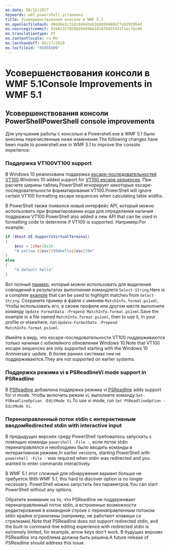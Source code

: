 ```yaml
---
ms.date: 06/12/2017
keywords: wmf,powershell,установка
title: Усовершенствования консоли в WMF 5.1
ms.openlocfilehash: d0dd8e3c31dc0ddebab1bb899468b77a9292954d
ms.sourcegitcommit: 01b81317029b28dd9b61d167045fd31f1ec7bc06
ms.translationtype: HT
ms.contentlocale: ru-RU
ms.lasthandoff: 05/17/2019
ms.locfileid: "65855509"
---
```

# <a name="console-improvements-in-wmf-51"></a><span data-ttu-id="e49f8-103">Усовершенствования консоли в WMF 5.1</span><span class="sxs-lookup"><span data-stu-id="e49f8-103">Console Improvements in WMF 5.1</span></span>

## <a name="powershell-console-improvements"></a><span data-ttu-id="e49f8-104">Усовершенствования консоли PowerShell</span><span class="sxs-lookup"><span data-stu-id="e49f8-104">PowerShell console improvements</span></span>

<span data-ttu-id="e49f8-105">Для улучшения работы с консолью в Powershell.exe в WMF 5.1 были внесены перечисленные ниже изменения.</span><span class="sxs-lookup"><span data-stu-id="e49f8-105">The following changes have been made to powershell.exe in WMF 5.1 to improve the console experience:</span></span>

### <a name="vt100-support"></a><span data-ttu-id="e49f8-106">Поддержка VT100</span><span class="sxs-lookup"><span data-stu-id="e49f8-106">VT100 support</span></span>

<span data-ttu-id="e49f8-107">В Windows 10 реализована поддержка [escape-последовательностей VT100](/windows/console/console-virtual-terminal-sequences).</span><span class="sxs-lookup"><span data-stu-id="e49f8-107">Windows 10 added support for [VT100 escape sequences](/windows/console/console-virtual-terminal-sequences).</span></span>
<span data-ttu-id="e49f8-108">При расчете ширины таблиц PowerShell игнорирует некоторые escape-последовательности форматирования VT100.</span><span class="sxs-lookup"><span data-stu-id="e49f8-108">PowerShell will ignore certain VT100 formatting escape sequences when calculating table widths.</span></span>

<span data-ttu-id="e49f8-109">В PowerShell также появился новый интерфейс API, который можно использовать при форматировании кода для определения наличия поддержки VT100.</span><span class="sxs-lookup"><span data-stu-id="e49f8-109">PowerShell also added a new API that can be used in formatting code to determine if VT100 is supported.</span></span> <span data-ttu-id="e49f8-110">Например:</span><span class="sxs-lookup"><span data-stu-id="e49f8-110">For example:</span></span>

```powershell
if ($host.UI.SupportsVirtualTerminal)
{
    $esc = [char]0x1b
    "A yellow ${esc}[93mhello${esc}[0m"
}
else
{
    "A default hello"
}
```

<span data-ttu-id="e49f8-111">Вот полный [пример](https://gist.github.com/lzybkr/dcb973dccd54900b67783c48083c28f7), который можно использовать для выделения совпадений в результатах выполнения командлета `Select-String`.</span><span class="sxs-lookup"><span data-stu-id="e49f8-111">Here is a complete [example](https://gist.github.com/lzybkr/dcb973dccd54900b67783c48083c28f7) that can be used to highlight matches from `Select-String`.</span></span> <span data-ttu-id="e49f8-112">Сохраните пример в файле с именем `MatchInfo.format.ps1xml`. Чтобы использовать его, в своем профиле или другом месте выполните команду `Update-FormatData -Prepend MatchInfo.format.ps1xml`.</span><span class="sxs-lookup"><span data-stu-id="e49f8-112">Save the example in a file named `MatchInfo.format.ps1xml`, then to use it, in your profile or elsewhere, run `Update-FormatData -Prepend MatchInfo.format.ps1xml`.</span></span>

<span data-ttu-id="e49f8-113">Имейте в виду, что escape-последовательности VT100 поддерживаются только начиная с юбилейного обновления Windows 10.</span><span class="sxs-lookup"><span data-stu-id="e49f8-113">Note that VT100 escape sequences are only supported starting with the Windows 10 Anniversary update.</span></span>
<span data-ttu-id="e49f8-114">В более ранних системах они не поддерживаются.</span><span class="sxs-lookup"><span data-stu-id="e49f8-114">They are not supported on earlier systems.</span></span>

### <a name="vi-mode-support-in-psreadline"></a><span data-ttu-id="e49f8-115">Поддержка режима vi в PSReadline</span><span class="sxs-lookup"><span data-stu-id="e49f8-115">Vi mode support in PSReadline</span></span>

<span data-ttu-id="e49f8-116">В [PSReadline](https://github.com/PowerShell/PSReadLine) добавлена поддержка режима vi.</span><span class="sxs-lookup"><span data-stu-id="e49f8-116">[PSReadline](https://github.com/PowerShell/PSReadLine) adds support for vi mode.</span></span> <span data-ttu-id="e49f8-117">Чтобы включить режим vi, выполните команду `Set-PSReadlineOption -EditMode Vi`.</span><span class="sxs-lookup"><span data-stu-id="e49f8-117">To use vi mode, run `Set-PSReadlineOption -EditMode Vi`.</span></span>

### <a name="redirected-stdin-with-interactive-input"></a><span data-ttu-id="e49f8-118">Перенаправленный поток stdin с интерактивным вводом</span><span class="sxs-lookup"><span data-stu-id="e49f8-118">Redirected stdin with interactive input</span></span>

<span data-ttu-id="e49f8-119">В предыдущих версиях среду PowerShell требовалось запускать с помощью команды `powershell -File -`, если поток stdin перенаправлялся и необходимо было вводить команды в интерактивном режиме.</span><span class="sxs-lookup"><span data-stu-id="e49f8-119">In earlier versions, starting PowerShell with `powershell -File -` was required when stdin was redirected and you wanted to enter commands interactively.</span></span>

<span data-ttu-id="e49f8-120">В WMF 5.1 этот сложный для обнаружения вариант больше не требуется.</span><span class="sxs-lookup"><span data-stu-id="e49f8-120">With WMF 5.1, this hard to discover option is no longer necessary.</span></span> <span data-ttu-id="e49f8-121">PowerShell можно запустить без параметров.</span><span class="sxs-lookup"><span data-stu-id="e49f8-121">You can start PowerShell without any options.</span></span>

<span data-ttu-id="e49f8-122">Обратите внимание на то, что PSReadline не поддерживает перенаправленный поток stdin, а встроенные возможности редактирования в командной строке с перенаправленным потоком stdin крайне ограничены (например, не работают клавиши со стрелками).</span><span class="sxs-lookup"><span data-stu-id="e49f8-122">Note that PSReadline does not support redirected stdin, and the built-in command-line editing experience with redirected stdin is extremely limited, for example, arrow keys don't work.</span></span> <span data-ttu-id="e49f8-123">В будущих версиях PSReadline эта проблема должна быть решена.</span><span class="sxs-lookup"><span data-stu-id="e49f8-123">A future release of PSReadline should address this issue.</span></span>